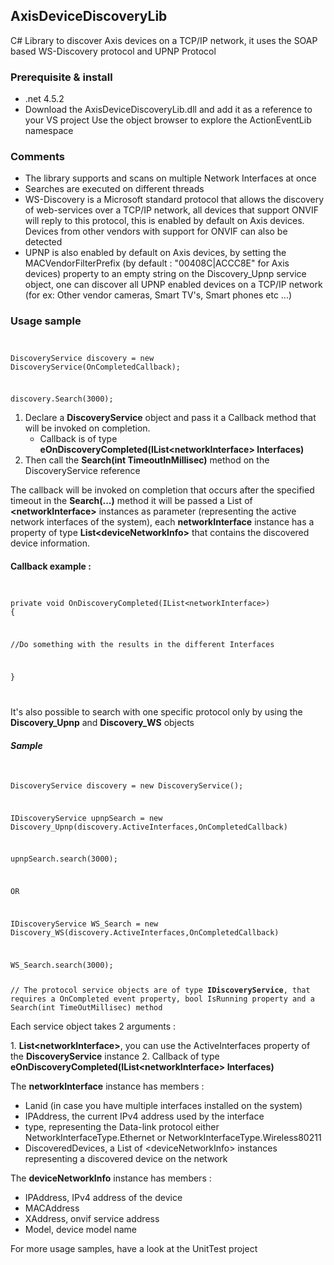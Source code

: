 <h2>AxisDeviceDiscoveryLib</h2>
C# Library to discover Axis devices on a TCP/IP network, it uses the SOAP based WS-Discovery protocol and UPNP Protocol

<h3>Prerequisite & install</h3>

- .net 4.5.2
- Download the AxisDeviceDiscoveryLib.dll and add it as a reference to your VS project
  Use the object browser to explore the ActionEventLib namespace
  
<H3>Comments</H3>
  
  - The library supports and scans on multiple Network Interfaces at once
  - Searches are executed on different threads
  - WS-Discovery is a Microsoft standard protocol that allows the discovery of web-services over a TCP/IP network, all devices that       support ONVIF will reply to this protocol, this is enabled by default on Axis devices. Devices from other vendors with support for ONVIF can also be detected
  - UPNP is also enabled by default on Axis devices, by setting the MACVendorFilterPrefix (by default : "00408C|ACCC8E" for Axis devices) property to an empty string on the Discovery_Upnp service object, one can discover all UPNP enabled devices on a TCP/IP network (for ex: Other vendor cameras, Smart TV's, Smart phones etc ...)
  
<H3>Usage sample</H3>
<code>
<p>DiscoveryService discovery = new DiscoveryService(OnCompletedCallback);</p>
<p>discovery.Search(3000);</p></code>

1. Declare a <b>DiscoveryService</b> object and pass it a Callback method that will be invoked on completion.
    -  Callback is of type <b>eOnDiscoveryCompleted(IList&lt;networkInterface&gt; Interfaces)</b>
2. Then call the <b>Search(int TimeoutInMillisec)</b> method on the DiscoveryService reference

<p>The callback will be invoked on completion that occurs after the specified timeout in the <b>Search(...)</b> method it will be passed a List of <b>&lt;networkInterface&gt;</b> instances as parameter (representing the active network interfaces of the system), each <b>networkInterface</b> instance has a property of type <b>List&lt;deviceNetworkInfo&gt;</b> that contains the discovered device information.</p>

<h4>Callback example :</h4>
<code>
<p>private void OnDiscoveryCompleted(IList&lt;networkInterface&gt;)
{</p>
<p>//Do something with the results in the different Interfaces</p>
<p>}</p>
</code>

<p>It's also possible to search with one specific protocol only by using the <b>Discovery_Upnp</b> and <b>Discovery_WS</b> objects</p>
<h5>Sample</h5>
<code>
<p>DiscoveryService discovery = new DiscoveryService();</p>
<p>IDiscoveryService upnpSearch = new Discovery_Upnp(discovery.ActiveInterfaces,OnCompletedCallback)</p>
<p>upnpSearch.search(3000);</p>
<p>OR</p>
<p>IDiscoveryService WS_Search = new Discovery_WS(discovery.ActiveInterfaces,OnCompletedCallback)</p>
<p>WS_Search.search(3000);</p>
// The protocol service objects are of type <b>IDiscoveryService</b>, that requires a OnCompleted event property, bool IsRunning property and a Search(int TimeOutMillisec) method
</code>

<p>Each service object takes 2 arguments :</p>
  1. <b>List&lt;networkInterface&gt;</b>, you can use the ActiveInterfaces property of the <b>DiscoveryService</b> instance
  2. Callback of type <b>eOnDiscoveryCompleted(IList&lt;networkInterface&gt; Interfaces)</b> 

The <b>networkInterface</b> instance has members :
- Lanid (in case you have multiple interfaces installed on the system) 
- IPAddress, the current IPv4 address used by the interface
- type, representing the Data-link protocol either NetworkInterfaceType.Ethernet or NetworkInterfaceType.Wireless80211
- DiscoveredDevices, a List of &lt;deviceNetworkInfo&gt; instances representing a discovered device on the network

The <b>deviceNetworkInfo</b> instance has members :
- IPAddress, IPv4 address of the device
- MACAddress
- XAddress, onvif service address
- Model, device model name

For more usage samples, have a look at the UnitTest project

